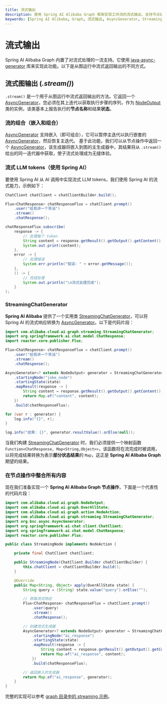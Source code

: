 ```yaml
---
title: 流式输出
description: 使用 Spring AI Alibaba Graph 框架实现工作流的流式输出，支持节点级别和 LLM 级别的流式处理
keywords: [Spring AI Alibaba, Graph, 流式输出, AsyncGenerator, Streaming, 节点流式]
---
```


# 流式输出

Spring AI Alibaba Graph 内置了对流式处理的一流支持。它使用 [java-async-generator] 库来实现此功能。以下是从图运行中流式返回输出的不同方式。

## 流式图输出 (_.stream()_)

`.stream()` 是一个用于从图运行中流式返回输出的方法。它返回一个 [AsyncGenerator]，您必须在其上迭代以获取执行步骤的序列，作为 [NodeOutput] 类的实例，该类基本上报告执行的**节点名称**和结果**状态**。

### 流的组合（嵌入和组合）

[AsyncGenerator] 支持嵌入（即可组合），它可以暂停主迭代以执行嵌套的 [AsyncGenerator]，然后恢复主迭代。
基于此功能，我们可以从节点操作中返回一个 [AsyncGenerator]，该生成器将嵌入到图的主生成器中，其结果将从 `.stream()` 给出的同一迭代器中获取，使子流式处理成为无缝体验。

### 流式 LLM tokens（使用 Spring AI）

要使用 Spring AI 从 AI 调用中实现流式 LLM tokens，我们使用 Spring AI 的流式能力，示例如下：

```java
ChatClient chatClient = chatClientBuilder.build();

Flux<ChatResponse> chatResponseFlux = chatClient.prompt()
    .user("给我讲一个笑话")
    .stream()
    .chatResponse();

chatResponseFlux.subscribe(
    response -> {
        // 处理每个 token
        String content = response.getResult().getOutput().getContent();
        System.out.print(content);
    },
    error -> {
        // 处理错误
        System.err.println("错误: " + error.getMessage());
    },
    () -> {
        // 完成处理
        System.out.println("\n流式处理完成");
    }
);
```

### StreamingChatGenerator

**Spring AI Alibaba** 提供了一个实用类 [StreamingChatGenerator]，可以将 Spring AI 的流式响应转换为 [AsyncGenerator]。以下是代码片段：

```java
import com.alibaba.cloud.ai.graph.streaming.StreamingChatGenerator;
import org.springframework.ai.chat.model.ChatResponse;
import reactor.core.publisher.Flux;

Flux<ChatResponse> chatResponseFlux = chatClient.prompt()
    .user("给我讲一个笑话")
    .stream()
    .chatResponse();

AsyncGenerator<? extends NodeOutput> generator = StreamingChatGenerator.builder()
    .startingNode("joke_node")
    .startingState(state)
    .mapResult(response -> {
        String content = response.getResult().getOutput().getContent();
        return Map.of("content", content);
    })
    .build(chatResponseFlux);

for (var r : generator) {
    log.info("{}", r);
}

log.info("结果: {}", generator.resultValue().orElse(null));
```

当我们构建 [StreamingChatGenerator] 时，我们必须提供一个映射函数 `Function<ChatResponse, Map<String,Object>>`，该函数将在流完成时被调用，以将完成结果转换为表示**部分状态结果**的 `Map`，这正是 **Spring AI Alibaba Graph** 期望的结果。

### 在节点操作中整合所有内容

现在我们准备实现一个 **Spring AI Alibaba Graph 节点操作**，下面是一个代表性的代码片段：

```java
import com.alibaba.cloud.ai.graph.NodeOutput;
import com.alibaba.cloud.ai.graph.OverAllState;
import com.alibaba.cloud.ai.graph.action.NodeAction;
import com.alibaba.cloud.ai.graph.streaming.StreamingChatGenerator;
import org.bsc.async.AsyncGenerator;
import org.springframework.ai.chat.client.ChatClient;
import org.springframework.ai.chat.model.ChatResponse;
import reactor.core.publisher.Flux;

public class StreamingNode implements NodeAction {

    private final ChatClient chatClient;

    public StreamingNode(ChatClient.Builder chatClientBuilder) {
        this.chatClient = chatClientBuilder.build();
    }

    @Override
    public Map<String, Object> apply(OverAllState state) {
        String query = (String) state.value("query").orElse("");

        // 获取流式响应
        Flux<ChatResponse> chatResponseFlux = chatClient.prompt()
            .user(query)
            .stream()
            .chatResponse();

        // 创建流式生成器
        AsyncGenerator<? extends NodeOutput> generator = StreamingChatGenerator.builder()
            .startingNode("ai_response")
            .startingState(state)
            .mapResult(response -> {
                String content = response.getResult().getOutput().getContent();
                return Map.of("ai_response", content);
            })
            .build(chatResponseFlux);

        // 返回嵌入的生成器
        return Map.of("ai_response", generator);
    }
}
```

完整的实现可以参考 [graph 目录中的 streaming 示例](https://github.com/springaialibaba/spring-ai-alibaba-examples/tree/main/graph/stream-node)。

[java-async-generator]: https://github.com/bsorrentino/java-async-generator
[AsyncGenerator]: https://bsorrentino.github.io/java-async-generator/apidocs/org/bsc/async/AsyncGenerator.html
[NodeOutput]: https://github.com/alibaba/spring-ai-alibaba/blob/main/spring-ai-alibaba-graph/src/main/java/com/alibaba/cloud/ai/graph/NodeOutput.java
[StreamingChatGenerator]: https://github.com/alibaba/spring-ai-alibaba/blob/main/spring-ai-alibaba-graph/src/main/java/com/alibaba/cloud/ai/graph/streaming/StreamingChatGenerator.java
